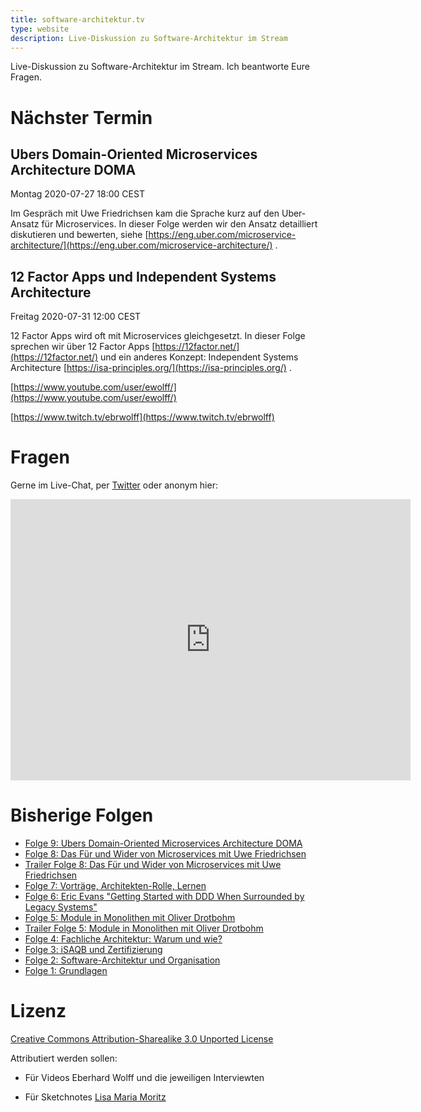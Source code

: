 ```yaml
---
title: software-architektur.tv
type: website
description: Live-Diskussion zu Software-Architektur im Stream
---
```


Live-Diskussion zu Software-Architektur im Stream. Ich beantworte Eure
Fragen.

# Nächster Termin

## Ubers Domain-Oriented Microservices Architecture DOMA

Montag 2020-07-27 18:00 CEST

Im Gespräch mit Uwe Friedrichsen kam die Sprache kurz auf den
Uber-Ansatz für Microservices. In dieser Folge werden wir den Ansatz
detailliert diskutieren und bewerten, siehe
[https://eng.uber.com/microservice-architecture/](https://eng.uber.com/microservice-architecture/) .

## 12 Factor Apps und Independent Systems Architecture

Freitag 2020-07-31 12:00 CEST

12 Factor Apps wird oft mit Microservices gleichgesetzt. In dieser
Folge sprechen wir über 12 Factor Apps
[https://12factor.net/](https://12factor.net/) und ein 
anderes Konzept: Independent Systems Architecture
[https://isa-principles.org/](https://isa-principles.org/) .

[https://www.youtube.com/user/ewolff/](https://www.youtube.com/user/ewolff/)

[https://www.twitch.tv/ebrwolff](https://www.twitch.tv/ebrwolff)

# Fragen

Gerne im Live-Chat, per [Twitter](https://twitter.com/ewolff) oder anonym
hier:

<div class="embed-container">
<div class="ratio4x3">
<iframe
src="https://docs.google.com/forms/d/e/1FAIpQLSf0xIZkNG_wRJ0IiobVcO3Z-q3dQMcwYTww0wgiWCupZCKM4A/viewform?embedded=true"
width="640" height="450" frameborder="0" marginheight="0"
marginwidth="0">Loading…</iframe>
</div>
</div>

# Bisherige Folgen

* [Folge 9:  Ubers Domain-Oriented Microservices Architecture DOMA](folge9.html)
* [Folge 8: Das Für und Wider von Microservices mit Uwe Friedrichsen](folge8.html)
* [Trailer Folge 8: Das Für und Wider von Microservices mit Uwe Friedrichsen](folge8-trailer.html)
* [Folge 7: Vorträge, Architekten-Rolle, Lernen](folge7.html)
* [Folge 6: Eric Evans "Getting Started with DDD When Surrounded by Legacy Systems"](folge6.html)
* [Folge 5: Module in Monolithen mit Oliver Drotbohm](folge5.html)
* [Trailer Folge 5: Module in Monolithen mit Oliver Drotbohm](folge5-trailer.html)
* [Folge 4: Fachliche Architektur: Warum und wie?](folge4.html)
* [Folge 3: iSAQB und Zertifizierung](folge3.html)
* [Folge 2: Software-Architektur und Organisation](folge2.html)
* [Folge 1: Grundlagen](folge1.html)

# Lizenz

[Creative Commons Attribution-Sharealike 3.0 Unported
License](http://creativecommons.org/licenses/by-sa/3.0/)

Attributiert werden sollen:

* Für Videos Eberhard Wolff und die jeweiligen Interviewten

* Für Sketchnotes [Lisa Maria Moritz](https://twitter.com/Teapot4181)
